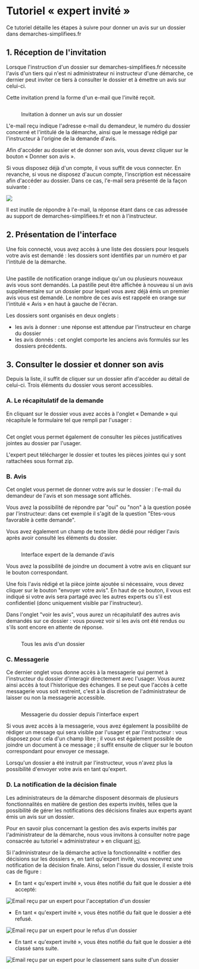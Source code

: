 # Tutoriel « expert invité »

Ce tutoriel détaille les étapes à suivre pour donner un avis sur un dossier dans demarches-simplifiees.fr

## 1. Réception de l'invitation

Lorsque l'instruction d'un dossier sur demarches-simplifiees.fr nécessite l'avis d'un tiers qui n'est ni administrateur ni instructeur d'une démarche, ce dernier peut inviter ce tiers à consulter le dossier et à émettre un avis sur celui-ci.&#x20;

Cette invitation prend la forme d'un e-mail que l'invité reçoit.&#x20;

<figure><img src="../.gitbook/assets/Capture d’écran 2023-07-26 à 11.14.14.png" alt=""><figcaption><p>Invitation à donner un avis sur un dossier</p></figcaption></figure>

L'e-mail reçu indique l'adresse e-mail du demandeur, le numéro du dossier concerné et l'intitulé de la démarche, ainsi que le message rédigé par l'instructeur à l'origine de la demande d'avis.&#x20;

Afin d'accéder au dossier et de donner son avis, vous devez cliquer sur le bouton « Donner son avis ».

Si vous disposez déjà d'un compte, il vous suffit de vous connecter. En revanche, si vous ne disposez d'aucun compte, l'inscription est nécessaire afin d'accéder au dossier. Dans ce cas, l'e-mail sera présenté de la façon suivante :

![](<../.gitbook/assets/image (13) (1).png>)

Il est inutile de répondre à l'e-mail, la réponse étant dans ce cas adressée au support de demarches-simplifiees.fr et non à l'instructeur.&#x20;

## 2. Présentation de l'interface

Une fois connecté, vous avez accès à une liste des dossiers pour lesquels votre avis est demandé : les dossiers sont identifiés par un numéro et par l'intitulé de la démarche.

<figure><img src="../.gitbook/assets/Capture d’écran 2023-07-26 à 11.20.46.png" alt=""><figcaption></figcaption></figure>

Une pastille de notification orange indique qu'un ou plusieurs nouveaux avis vous sont demandés. La pastille peut être affichée à nouveau si un avis supplémentaire sur un dossier pour lequel vous avez déjà émis un premier avis vous est demandé. Le nombre de ces avis est rappelé en orange sur l'intitulé « Avis » en haut à gauche de l'écran.&#x20;

Les dossiers sont organisés en deux onglets :

* les avis à donner : une réponse est attendue par l'instructeur en charge du dossier
* les avis donnés : cet onglet comporte les anciens avis formulés sur les dossiers précédents.

## 3. Consulter le dossier et donner son avis

Depuis la liste, il suffit de cliquer sur un dossier afin d'accéder au détail de celui-ci. Trois éléments du dossier vous seront accessibles.&#x20;

### A. Le récapitulatif de la demande

En cliquant sur le dossier vous avez accès à l'onglet « Demande » qui récapitule le formulaire tel que rempli par l'usager :

<figure><img src="../.gitbook/assets/Capture d’écran 2023-07-26 à 11.11.43 (2).png" alt=""><figcaption></figcaption></figure>

Cet onglet vous permet également de consulter les pièces justificatives jointes au dossier par l'usager.

L'expert peut télécharger le dossier et toutes les pièces jointes qui y sont rattachées sous format zip.&#x20;

### B. Avis

Cet onglet vous permet de donner votre avis sur le dossier : l'e-mail du demandeur de l'avis et son message sont affichés.&#x20;

Vous avez la possibilité de répondre par "oui" ou "non" à la question posée par l'instructeur: dans cet exemple il s'agit de la question "Etes-vous favorable à cette demande".&#x20;

Vous avez également un champ de texte libre dédié pour rédiger l'avis après avoir consulté les éléments du dossier.

<figure><img src="../.gitbook/assets/Capture d’écran 2023-07-26 à 11.11.02 (1).png" alt=""><figcaption><p>Interface expert de la demande d'avis </p></figcaption></figure>

Vous avez la possibilité de joindre un document à votre avis en cliquant sur le bouton correspondant.&#x20;

Une fois l'avis rédigé et la pièce jointe ajoutée si nécessaire, vous devez cliquer sur le bouton "envoyer votre avis". En haut de ce bouton, il vous est indiqué si votre avis sera partagé avec les autres experts ou s'il est confidentiel (donc uniquement visible par l'instructeur).

Dans l'onglet "voir les avis", vous aurez un récapitulatif des autres avis demandés sur ce dossier : vous pouvez voir si les avis ont été rendus ou s'ils sont encore en attente de réponse.&#x20;

<figure><img src="../.gitbook/assets/Capture d’écran 2023-07-26 à 12.02.21.png" alt=""><figcaption><p>Tous les avis d'un dossier </p></figcaption></figure>

### C. Messagerie&#x20;

Ce dernier onglet vous donne accès à la messagerie qui permet à l'instructeur du dossier d'interagir directement avec l'usager. Vous aurez ainsi accès à tout l'historique des échanges. Il se peut que l'accès à cette messagerie vous soit restreint, c'est à la discretion de l'administrateur de laisser ou non la messagerie accessible.

<figure><img src="../.gitbook/assets/Capture d’écran 2023-07-26 à 12.07.36.png" alt=""><figcaption><p>Messagerie du dossier depuis l'interface expert</p></figcaption></figure>

Si vous avez accès à la messagerie, vous avez également la possibilité de rédiger un message qui sera visible par l'usager et par l'instructeur : vous disposez pour cela d'un champ libre ; il vous est également possible de joindre un document à ce message ; il suffit ensuite de cliquer sur le bouton correspondant pour envoyer ce message.

Lorsqu'un dossier a été instruit par l'instructeur, vous n'avez plus la possibilité d'envoyer votre avis en tant qu'expert.&#x20;

### **D. La notification de la décision finale**&#x20;

Les administrateurs de la démarche disposent désormais de plusieurs fonctionnalités en matière de gestion des experts invités, telles que la possibilité de gérer les notifications des décisions finales aux experts ayant émis un avis sur un dossier.&#x20;

Pour en savoir plus concernant la gestion des avis experts invités par l'administrateur de la démarche, nous vous invitons à consulter notre page consacrée au tutoriel « administrateur » en cliquant [ici](https://doc.demarches-simplifiees.fr/tutoriels/tutoriel-administrateur).

Si l'administrateur de la démarche active la fonctionnalité « notifier des décisions sur les dossiers », en tant qu'expert invité, vous recevrez une notification de la décision finale. Ainsi, selon l'issue du dossier, il existe trois cas de figure :&#x20;

* En tant « qu'expert invité », vous êtes notifié du fait que le dossier a été accepté:&#x20;

![Email reçu par un expert pour l'acceptation d'un dossier](<../.gitbook/assets/image (45) (1).png>)

* En tant « qu'expert invité », vous êtes notifié du fait que le dossier a été refusé.&#x20;

![Email reçu par un expert pour le refus d'un dossier](<../.gitbook/assets/image (46) (1).png>)

* En tant « qu'expert invité », vous êtes notifié du fait que le dossier a été classé sans suite.&#x20;

![Email reçu par un expert pour le classement sans suite d'un dossier](<../.gitbook/assets/image (47).png>)

###
